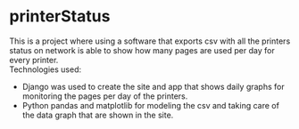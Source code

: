 # printerStatus
This is a project where using a software that exports csv with all the printers status on network is able to show how many pages are used per day for every printer.</br>
Technologies used:
</br>
 - Django was used to create the site and app that shows daily graphs for monitoring the pages per day of the printers.</br>
 - Python pandas and matplotlib for modeling the csv and taking care of the data graph that are shown in the site.
